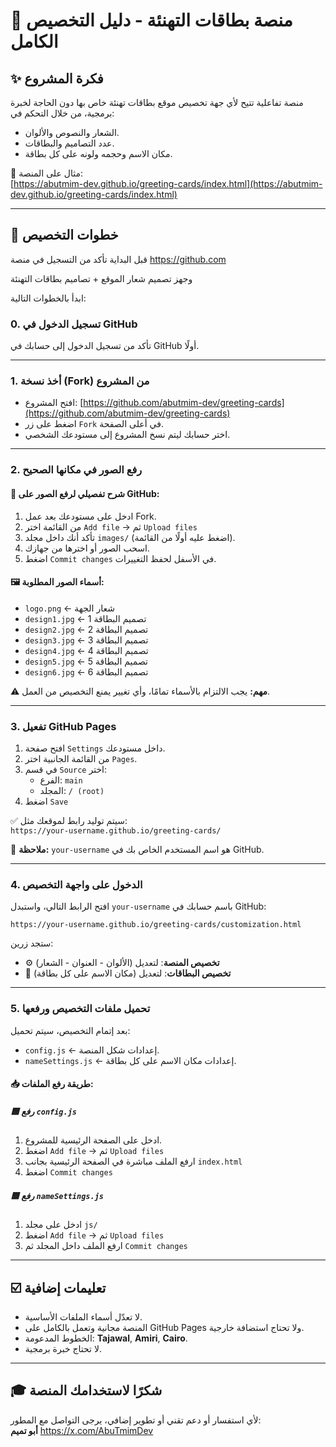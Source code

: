 # 🎉 منصة بطاقات التهنئة - دليل التخصيص الكامل

## ✨ فكرة المشروع
منصة تفاعلية تتيح لأي جهة تخصيص موقع بطاقات تهنئة خاص بها دون الحاجة لخبرة برمجية، من خلال التحكم في:
- الشعار والنصوص والألوان.
- عدد التصاميم والبطاقات.
- مكان الاسم وحجمه ولونه على كل بطاقة.

🔗 مثال على المنصة:  
[https://abutmim-dev.github.io/greeting-cards/index.html](https://abutmim-dev.github.io/greeting-cards/index.html)

---

## 📅 خطوات التخصيص

قبل البداية تأكد من التسجيل في منصة https://github.com

وجهز تصميم شعار الموقع + تصاميم بطاقات التهنئة

ابدأ بالخطوات التالية:

### 0. تسجيل الدخول في GitHub
تأكد من تسجيل الدخول إلى حسابك في GitHub أولًا.

---

### 1. أخذ نسخة (Fork) من المشروع
- افتح المشروع: [https://github.com/abutmim-dev/greeting-cards](https://github.com/abutmim-dev/greeting-cards)
- اضغط على زر `Fork` في أعلى الصفحة.
- اختر حسابك ليتم نسخ المشروع إلى مستودعك الشخصي.

---

### 2. رفع الصور في مكانها الصحيح
#### 📂 شرح تفصيلي لرفع الصور على GitHub:
1. ادخل على مستودعك بعد عمل Fork.
2. من القائمة اختر `Add file` → ثم `Upload files`
3. تأكد أنك داخل مجلد `images/` (اضغط عليه أولًا من القائمة).
4. اسحب الصور أو اخترها من جهازك.
5. اضغط `Commit changes` في الأسفل لحفظ التغييرات.

#### 🖼️ أسماء الصور المطلوبة:
- `logo.png` ← شعار الجهة
- `design1.jpg` ← تصميم البطاقة 1
- `design2.jpg` ← تصميم البطاقة 2
- `design3.jpg` ← تصميم البطاقة 3
- `design4.jpg` ← تصميم البطاقة 4
- `design5.jpg` ← تصميم البطاقة 5
- `design6.jpg` ← تصميم البطاقة 6

⚠️ **مهم:** يجب الالتزام بالأسماء تمامًا، وأي تغيير يمنع التخصيص من العمل.

---

### 3. تفعيل GitHub Pages
1. افتح صفحة `Settings` داخل مستودعك.
2. من القائمة الجانبية اختر `Pages`.
3. في قسم `Source` اختر:
   - الفرع: `main`
   - المجلد: `/ (root)`
4. اضغط `Save`

✅ سيتم توليد رابط لموقعك مثل:  
`https://your-username.github.io/greeting-cards/`

🔹 **ملاحظة:** `your-username` هو اسم المستخدم الخاص بك في GitHub.

---

### 4. الدخول على واجهة التخصيص
افتح الرابط التالي، واستبدل `your-username` باسم حسابك في GitHub:

```
https://your-username.github.io/greeting-cards/customization.html
```

ستجد زرين:
- ⚙️ **تخصيص المنصة**: لتعديل (الألوان - العنوان - الشعار)
- 🌟 **تخصيص البطاقات**: لتعديل (مكان الاسم على كل بطاقة)

---

### 5. تحميل ملفات التخصيص ورفعها
بعد إتمام التخصيص، سيتم تحميل:
- `config.js` ← إعدادات شكل المنصة.
- `nameSettings.js` ← إعدادات مكان الاسم على كل بطاقة.

#### 📥 طريقة رفع الملفات:

##### 🟦 رفع `config.js`
1. ادخل على الصفحة الرئيسية للمشروع.
2. اضغط `Add file` → ثم `Upload files`
3. ارفع الملف مباشرة في الصفحة الرئيسية بجانب `index.html`
4. اضغط `Commit changes`

##### 🟦 رفع `nameSettings.js`
1. ادخل على مجلد `js/`
2. اضغط `Add file` → ثم `Upload files`
3. ارفع الملف داخل المجلد ثم `Commit changes`

---

## ☑️ تعليمات إضافية
- لا تعدّل أسماء الملفات الأساسية.
- المنصة مجانية وتعمل بالكامل على GitHub Pages ولا تحتاج استضافة خارجية.
- الخطوط المدعومة: **Tajawal**, **Amiri**, **Cairo**.
- لا تحتاج خبرة برمجية.

---

## 🎓 شكرًا لاستخدامك المنصة
لأي استفسار أو دعم تقني أو تطوير إضافي، يرجى التواصل مع المطور:  
**أبو تميم**
https://x.com/AbuTmimDev

